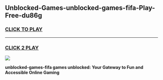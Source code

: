 
## Unblocked-Games-unblocked-games-fifa-Play-Free-du86g
<h3>
<a href="https://premium76.site?title=unblocked-games-fifa&ref=22A">CLICK TO PLAY</a></h3>
<hr>

<h3>
<a href="https://premium76.site?title=unblocked-games-fifa&ref=22A">CLICK 2 PLAY</a>
  
</h3>

<a href="https://premium76.site?title=unblocked-games-fifa&ref=22A"><img src="https://clearcache.store/games.png"></a>


**unblocked-games-fifa games unblocked: Your Gateway to Fun and Accessible Online Gaming**
